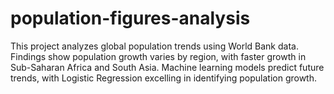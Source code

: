 # population-figures-analysis
This project analyzes global population trends using World Bank data. Findings show population growth varies by region, with faster growth in Sub-Saharan Africa and South Asia. Machine learning models predict future trends, with Logistic Regression excelling in identifying population growth.

